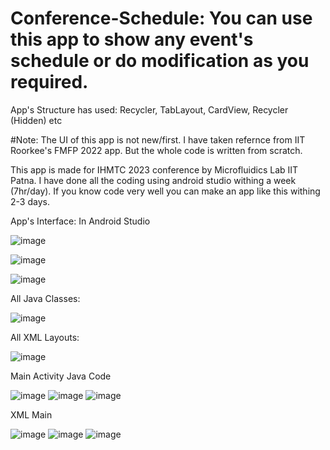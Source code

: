 # Conference-Schedule: You can use this app to show any event's schedule or do modification as you required.

App's Structure has used: Recycler, TabLayout, CardView, Recycler (Hidden) etc

#Note: The UI of this app is not new/first. I have taken refernce from IIT Roorkee's FMFP 2022 app. But the whole code is written from scratch. 

This app is made for IHMTC 2023 conference by Microfluidics Lab IIT Patna. I have done all the coding using android studio withing a week (7hr/day). If you know code very well you can make an app like this withing 2-3 days.

App's Interface: In Android Studio

![image](https://github.com/meHypernova/Conference-Schedule/assets/146374681/7015077b-0b94-4563-b60b-f2e312258386)

![image](https://github.com/meHypernova/Conference-Schedule/assets/146374681/0f494b68-320e-4e96-b2a6-8dffb490854d)

![image](https://github.com/meHypernova/Conference-Schedule/assets/146374681/9034b6d4-5de2-4349-9e91-8dd75e0ed485)


All Java Classes: 


![image](https://github.com/meHypernova/Conference-Schedule/assets/146374681/7ad7ae51-38c5-4167-8c6e-1e4927306cd5)

All XML Layouts:


![image](https://github.com/meHypernova/Conference-Schedule/assets/146374681/242a9490-bf9e-4f44-b3bb-cdf48e5c957d)




Main Activity Java Code


![image](https://github.com/meHypernova/Conference-Schedule/assets/146374681/d8aa17e9-dc90-4200-b746-b2e0d21256eb)
![image](https://github.com/meHypernova/Conference-Schedule/assets/146374681/e1194e37-8559-4699-9147-7fb900915747)
![image](https://github.com/meHypernova/Conference-Schedule/assets/146374681/4b581e74-4c4b-4a56-8dd8-910e3c6de87e)

XML Main

![image](https://github.com/meHypernova/Conference-Schedule/assets/146374681/4d960caf-f5ba-4b74-bf94-ac2ea1ef50f8)
![image](https://github.com/meHypernova/Conference-Schedule/assets/146374681/89540cab-390c-48c3-904c-074f1e198973)
![image](https://github.com/meHypernova/Conference-Schedule/assets/146374681/b8df6a54-46a7-4c8a-b53a-5adb1c04d655)

